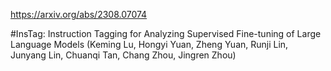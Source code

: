 https://arxiv.org/abs/2308.07074

#InsTag: Instruction Tagging for Analyzing Supervised Fine-tuning of Large Language Models (Keming Lu, Hongyi Yuan, Zheng Yuan, Runji Lin, Junyang Lin, Chuanqi Tan, Chang Zhou, Jingren Zhou)